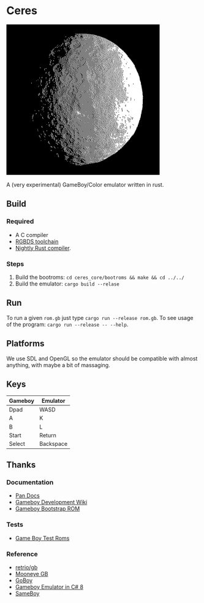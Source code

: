# Ceres

![logo](./images/ceres.webp)

A (very experimental) GameBoy/Color emulator written in rust.

## Build

### Required

- A C compiler
- [RGBDS toolchain](https://rgbds.gbdev.io/)
- [Nightly Rust compiler](https://rust-lang.github.io/rustup/concepts/channels.html).

### Steps

1. Build the bootroms: `cd ceres_core/bootroms && make && cd ../../`
2. Build the emulator: `cargo build --relase`

## Run

To run a given `rom.gb` just type `cargo run --release rom.gb`.
To see usage of the program: `cargo run --release -- --help`.

## Platforms

We use SDL and OpenGL so the emulator should be compatible with almost anything,
with maybe a bit of massaging.

## Keys

| Gameboy | Emulator  |
| ------- | --------- |
| Dpad    | WASD      |
| A       | K         |
| B       | L         |
| Start   | Return    |
| Select  | Backspace |

## Thanks

### Documentation

- [Pan Docs](https://gbdev.io/pandocs/)
- [Gameboy Development Wiki](https://gbdev.gg8.se/wiki/articles/Main_Page)
- [Gameboy Bootstrap ROM](https://gbdev.gg8.se/wiki/articles/Gameboy_Bootstrap_ROM#Contents_of_the_ROM)

### Tests

- [Game Boy Test Roms](https://github.com/c-sp/gameboy-test-roms)

### Reference

- [retrio/gb](https://github.com/retrio/gb)
- [Mooneye GB](https://github.com/Gekkio/mooneye-gb)
- [GoBoy](https://github.com/Humpheh/goboy)
- [Gameboy Emulator in C# 8](https://github.com/DaveTCode/gameboy-emulator-dotnet)
- [SameBoy](https://github.com/LIJI32/SameBoy)
